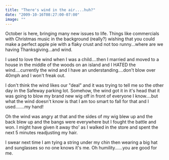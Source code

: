 ```yaml
---
title: "There's wind in the air....huh?"
date: "2009-10-16T08:27:00-07:00"
image: ""
---
```


October is here, bringing many new issues to life. Things like commercials with Christmas music in the background (really?) wishing that you could make a perfect apple pie with a flaky crust and not too runny...where are we having Thanksgiving...and wind.

I used to love the wind when I was a child....then I married and moved to a house in the middle of the woods on an island and I HATED the wind....currently the wind and I have an understanding....don't blow over 40mph and I won't freak out. 

I don't think the wind likes our "deal" and it was trying to tell me so the other day in the Safeway parking lot. Somehow, the wind got it in it's head that it was going to blow my brand new wig off in front of everyone I know....but what the wind doesn't know is that I am too smart to fall for that and I used.......my hand! 

Oh the wind was angry at that and the sides of my wig blew up and the back blew up and the bangs were everywhere but I fought the battle and won. I might have given it away tho' as I walked in the store and spent the next 5 minutes readjusting my hair.

I swear next time I am tying a string under my chin then wearing a big hat and sunglasses so no one knows it's me. Oh humility......you are good for me.